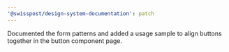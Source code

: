 ```yaml
---
'@swisspost/design-system-documentation': patch
---
```


Documented the form patterns and added a usage sample to align buttons together in the button component page.
